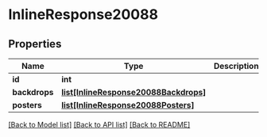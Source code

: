# InlineResponse20088

## Properties
Name | Type | Description | Notes
------------ | ------------- | ------------- | -------------
**id** | **int** |  | [optional] 
**backdrops** | [**list[InlineResponse20088Backdrops]**](InlineResponse20088Backdrops.md) |  | [optional] 
**posters** | [**list[InlineResponse20088Posters]**](InlineResponse20088Posters.md) |  | [optional] 

[[Back to Model list]](../README.md#documentation-for-models) [[Back to API list]](../README.md#documentation-for-api-endpoints) [[Back to README]](../README.md)

